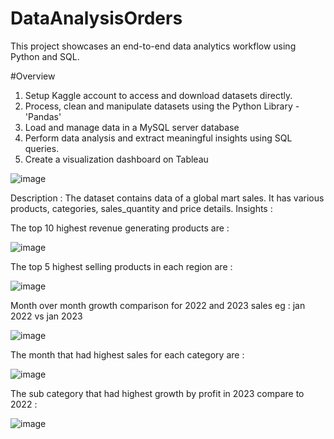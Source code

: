 # DataAnalysisOrders

This project showcases an end-to-end data analytics workflow using Python and SQL.

#Overview

1. Setup Kaggle account to access and download datasets directly.
2. Process, clean and manipulate datasets using the Python Library - 'Pandas'
3. Load and manage data in a MySQL server database
4. Perform data analysis and extract meaningful insights using SQL queries.
5. Create a visualization dashboard on Tableau  

![image](https://github.com/user-attachments/assets/82031a2b-deeb-4dbc-88c3-74f0f507ad40)


Description : The dataset contains data of a global mart sales. It has various products, categories, sales_quantity and price details.
Insights :

The top 10 highest revenue generating products are :

![image](https://github.com/user-attachments/assets/5c4ea55e-d279-4cb3-bea9-8d68a0f977ac)

The top 5 highest selling products in each region are : 

![image](https://github.com/user-attachments/assets/cbd16c67-3103-4ebf-98f6-7da54cd66014)

Month over month growth comparison for 2022 and 2023 sales eg : jan 2022 vs jan 2023

![image](https://github.com/user-attachments/assets/af125f5b-79e7-412a-9a96-c8b10371c7ef)


The month that had highest sales for each category are :

![image](https://github.com/user-attachments/assets/cb7592c5-bd48-4c3e-b29c-90fe2a098723)

The sub category that had highest growth by profit in 2023 compare to 2022 : 

![image](https://github.com/user-attachments/assets/18e3306c-6137-49e6-acb8-f9d29a3b7989)



